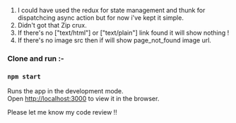 1. I could have used the redux for state management and thunk for dispatchcing async action but for now i've kept it simple.
2. Didn't got that Zip crux.
3. If there's no ["text/html"] or ["text/plain"] link found it will show nothing !
4. If there's no image src then if will show page_not_found image url.

### Clone and run :-
### `npm start`

Runs the app in the development mode.<br>
Open [http://localhost:3000](http://localhost:3000) to view it in the browser.


Please let me know my code review !!

